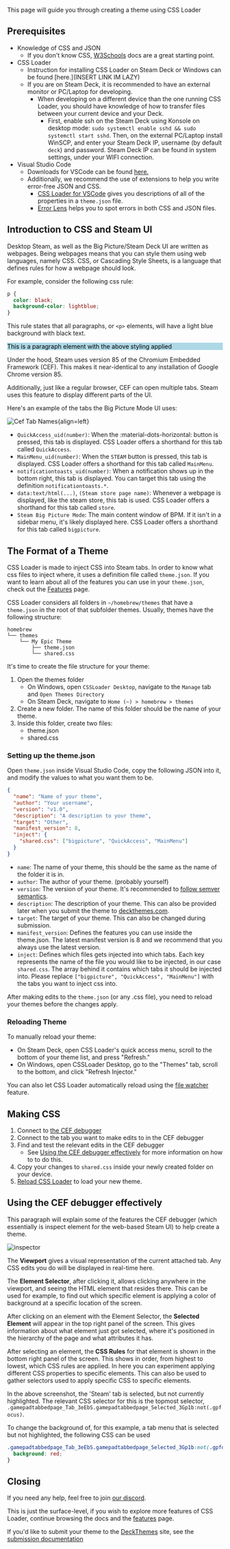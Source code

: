 This page will guide you through creating a theme using CSS Loader

## Prerequisites

- Knowledge of CSS and JSON
  - If you don't know CSS, [W3Schools](https://www.w3schools.com/css/default.asp) docs are a great starting point.
- CSS Loader
  - Instruction for installing CSS Loader on Steam Deck or Windows can be found [here.](INSERT LINK IM LAZY)
  - If you are on Steam Deck, it is recommended to have an external monitor or PC/Laptop for developing.
    - When developing on a different device than the one running CSS Loader, you should have knowledge of how to transfer files between your current device and your Deck.
      - First, enable ssh on the Steam Deck using Konsole on desktop mode: `sudo systemctl enable sshd && sudo systemctl start sshd`. Then, on the external PC/Laptop install WinSCP, and enter your Steam Deck IP, username (by default `deck`) and password. Steam Deck IP can be found in system settings, under your WIFI connection.
- Visual Studio Code
  - Downloads for VSCode can be found [here.](https://code.visualstudio.com/)
  - Additionally, we recommend the use of extensions to help you write error-free JSON and CSS.
    - [CSS Loader for VSCode](https://marketplace.visualstudio.com/items?itemName=DeckThemes.css-loader-for-vs-code) gives you descriptions of all of the properties in a `theme.json` file.
    - [Error Lens](https://marketplace.visualstudio.com/items?itemName=usernamehw.errorlens) helps you to spot errors in both CSS and JSON files.

## Introduction to CSS and Steam UI

Desktop Steam, as well as the Big Picture/Steam Deck UI are written as webpages. Being webpages means that you can style them using web languages, namely CSS. CSS, or Cascading Style Sheets, is a language that defines rules for how a webpage should look.

For example, consider the following css rule:

```css
p {
  color: black;
  background-color: lightblue;
}
```

This rule states that all paragraphs, or `<p>` elements, will have a light blue background with black text.

<p style="color: black; background-color: lightblue;">This is a paragraph element with the above styling applied</p>

Under the hood, Steam uses version 85 of the Chromium Embedded Framework (CEF). This makes it near-identical to any installation of Google Chrome version 85.

Additionally, just like a regular browser, CEF can open multiple tabs. Steam uses this feature to display different parts of the UI.

Here's an example of the tabs the Big Picture Mode UI uses:

![Cef Tab Names](./img/cef-tab-names.png){align=left}

- `QuickAccess_uid(number)`: When the :material-dots-horizontal: button is pressed, this tab is displayed. CSS Loader offers a shorthand for this tab called `QuickAccess`.
- `MainMenu_uid(number)`: When the `STEAM` button is pressed, this tab is displayed. CSS Loader offers a shorthand for this tab called `MainMenu`.
- `notificationtoasts_uid(number)`: When a notification shows up in the bottom right, this tab is displayed. You can target this tab using the definition `notificationtoasts.*`.
- `data:text/html(...)`, `(Steam store page name)`: Whenever a webpage is displayed, like the steam store, this tab is used. CSS Loader offers a shorthand for this tab called `store`.
- `Steam Big Picture Mode`: The main content window of BPM. If it isn't in a sidebar menu, it's likely displayed here. CSS Loader offers a shorthand for this tab called `bigpicture`.

<div style="clear: left;" />

## The Format of a Theme

CSS Loader is made to inject CSS into Steam tabs. In order to know what css files to inject where, it uses a definition file called `theme.json`. If you want to learn about all of the features you can use in your `theme.json`, check out the [Features](Features.md) page.

CSS Loader considers all folders in `~/homebrew/themes` that have a `theme.json` in the root of that subfolder themes. Usually, themes have the following structure:

```
homebrew
└── themes
    └── My Epic Theme
        ├── theme.json
        └── shared.css
```

It's time to create the file structure for your theme:

1. Open the themes folder
   - On Windows, open `CSSLoader Desktop`, navigate to the `Manage` tab and `Open Themes Directory`
   - On Steam Deck, navigate to `Home (~) > homebrew > themes`
2. Create a new folder. The name of this folder should be the name of your theme.
3. Inside this folder, create two files:
   - theme.json
   - shared.css

### Setting up the theme.json

Open `theme.json` inside Visual Studio Code, copy the following JSON into it, and modify the values to what you want them to be.

```json
{
  "name": "Name of your theme",
  "author": "Your username",
  "version": "v1.0",
  "description": "A description to your theme",
  "target": "Other",
  "manifest_version": 8,
  "inject": {
    "shared.css": ["bigpicture", "QuickAccess", "MainMenu"]
  }
}
```

- `name`: The name of your theme, this should be the same as the name of the folder it is in.
- `author`: The author of your theme. (probably yourself)
- `version`: The version of your theme. It's recommended to [follow semver semantics](https://docs.npmjs.com/about-semantic-versioning).
- `description`: The description of your theme. This can also be provided later when you submit the theme to [deckthemes.com](https://deckthemes.com).
- `target`: The target of your theme. This can also be changed during submission.
- `manifest_version`: Defines the features you can use inside the theme.json. The latest manifest version is 8 and we recommend that you always use the latest version.
- `inject`: Defines which files gets injected into which tabs. Each key represents the name of the file you would like to be injected, in our case `shared.css`. The array behind it contains which tabs it should be injected into. Please replace `["bigpicture", "QuickAccess", "MainMenu"]` with the tabs you want to inject css into.

After making edits to the `theme.json` (or any .css file), you need to reload your themes before the changes apply.

### Reloading Theme

To manually reload your theme:

- On Steam Deck, open CSS Loader's quick access menu, scroll to the bottom of your theme list, and press "Refresh."
- On Windows, open CSSLoader Desktop, go to the "Themes" tab, scroll to the bottom, and click "Refresh Injector."

You can also let CSS Loader automatically reload using the [file watcher](./Features.md#file-watcher) feature.

## Making CSS

1. Connect to [the CEF debugger](./Cef_Debugger.md)
2. Connect to the tab you want to make edits to in the CEF debugger
3. Find and test the relevant edits in the CEF debugger
    - See [Using the CEF debugger effectively](#using-the-cef-debugger-effectively) for more information on how to to do this.
4. Copy your changes to `shared.css` inside your newly created folder on your device.
5. [Reload CSS Loader](#reloading-theme) to load your new theme.

## Using the CEF debugger effectively

This paragraph will explain some of the features the CEF debugger (which essentially is inspect element for the web-based Steam UI) to help create a theme. 

![inspector](img/debugger2.png)

The **Viewport** gives a visual representation of the current attached tab. Any CSS edits you do will be displayed in real-time here.

The **Element Selector**, after clicking it, allows clicking anywhere in the viewport, and seeing the HTML element that resides there. This can be used for example, to find out which specific element is applying a color of background at a specific location of the screen.

After clicking on an element with the Element Selector, the **Selected Element** will appear in the top right panel of the screen. This gives information about what element just got selected, where it's positioned in the hierarchy of the page and what attributes it has.

After selecting an element, the **CSS Rules** for that element is shown in the bottom right panel of the screen. This shows in order, from highest to lowest, which CSS rules are applied. In here you can experiment applying different CSS properties to specific elements. This can also be used to gather selectors used to apply specific CSS to specific elements.

In the above screenshot, the 'Steam' tab is selected, but not currently highlighted. The relevant CSS selector for this is the topmost selector, `.gamepadtabbedpage_Tab_3eEbS.gamepadtabbedpage_Selected_3Gp1b:not(.gpfocus)`.

To change the background of, for this example, a tab menu that is selected but not highlighted, the following CSS can be used

```css
.gamepadtabbedpage_Tab_3eEbS.gamepadtabbedpage_Selected_3Gp1b:not(.gpfocus) {
  background: red;
}
```

## Closing

If you need any help, feel free to join [our discord](https://discord.gg/HsU72Kfnpf).

This is just the surface-level, if you wish to explore more features of CSS Loader, continue browsing the docs and the [features](./Features.md) page.

If you'd like to submit your theme to the [DeckThemes](https://deckthemes.com/) site, see the [submission documentation](../Submission.md)